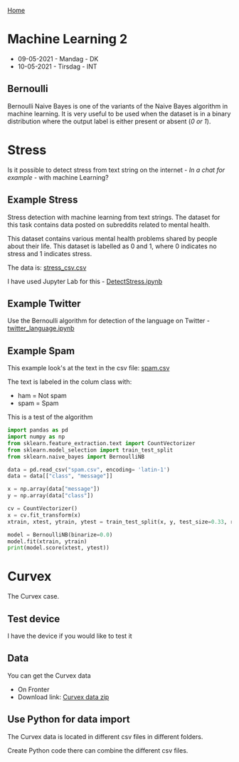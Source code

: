 [Home](modul-4-2.md)
# Machine Learning 2
- 09-05-2021 - Mandag - DK
- 10-05-2021 - Tirsdag - INT

## Bernoulli
Bernoulli Naive Bayes is one of the variants of the Naive Bayes algorithm in machine learning. It is very useful to be used when the dataset is in a binary distribution where the output label is either present or absent (*0 or 1*).

# Stress
Is it possible to detect stress from text string on the internet - *In a chat for example* - with machine Learning?

## Example Stress
Stress detection with machine learning from text strings. The dataset for this task contains data posted on subreddits related to mental health. 

This dataset contains various mental health problems shared by people about their life. This dataset is labelled as 0 and 1, where 0 indicates no stress and 1 indicates stress.

The data is: [stress_csv.csv](./code/stress_csv.csv)

I have used Jupyter Lab for this - [DetectStress.ipynb](./code/DetectStress.ipynb)


## Example Twitter
Use the Bernoulli algorithm for detection of the language on Twitter - [twitter_language.ipynb](./code/twitter_language.ipynb)


## Example Spam
This example look's at the text in the csv file: [spam.csv](./spam.csv)

The text is labeled in the colum class with:

- ham = Not spam
- spam = Spam

This is a test of the algorithm 

```python
import pandas as pd
import numpy as np
from sklearn.feature_extraction.text import CountVectorizer
from sklearn.model_selection import train_test_split
from sklearn.naive_bayes import BernoulliNB

data = pd.read_csv("spam.csv", encoding= 'latin-1')
data = data[["class", "message"]]

x = np.array(data["message"])
y = np.array(data["class"])

cv = CountVectorizer()
x = cv.fit_transform(x)
xtrain, xtest, ytrain, ytest = train_test_split(x, y, test_size=0.33, random_state=42)

model = BernoulliNB(binarize=0.0)
model.fit(xtrain, ytrain)
print(model.score(xtest, ytest))
```

# Curvex
The Curvex case.

## Test device
I have the device if you would like to test it

## Data
You can get the Curvex data
- On Fronter
- Download link: [Curvex data zip](https://bit.ly/curvexdata)


## Use Python for data import
The Curvex data is located in different csv files in different folders.

Create Python code there can combine the different csv files.


